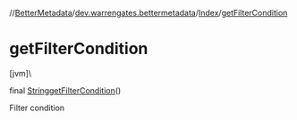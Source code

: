 //[BetterMetadata](../../../index.md)/[dev.warrengates.bettermetadata](../index.md)/[Index](index.md)/[getFilterCondition](get-filter-condition.md)

# getFilterCondition

[jvm]\

final [String](https://docs.oracle.com/javase/8/docs/api/java/lang/String.html)[getFilterCondition](get-filter-condition.md)()

Filter condition
